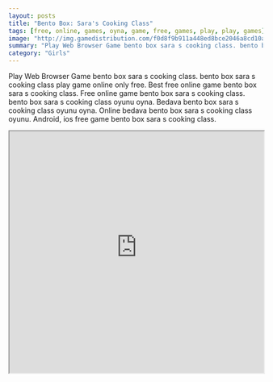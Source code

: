 ```yaml
---
layout: posts
title: "Bento Box: Sara's Cooking Class"
tags: [free, online, games, oyna, game, free, games, play, play, games]
image: "http://img.gamedistribution.com/f0d8f9b911a448ed8bce2046a8cd10a6.jpg"
summary: "Play Web Browser Game bento box sara s cooking class. bento box sara s cooking class play game online only free. Best free online game bento box sara s cooking class. Free online game bento box sara s cooking class. bento box sara s cooking class oyunu oyna. Bedava bento box sara s cooking class oyunu oyna. Online bedava bento box sara s cooking class oyunu. Android, ios free game bento box sara s cooking class."
category: "Girls"
---
```


Play Web Browser Game bento box sara s cooking class. bento box sara s cooking class play game online only free. Best free online game bento box sara s cooking class. Free online game bento box sara s cooking class. bento box sara s cooking class oyunu oyna. Bedava bento box sara s cooking class oyunu oyna. Online bedava bento box sara s cooking class oyunu. Android, ios free game bento box sara s cooking class.

<iframe width="100%" height="480px;" src="http://flash.gamedistribution.com?game=f0d8f9b911a448ed8bce2046a8cd10a6"></iframe>